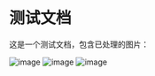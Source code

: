 # 测试文档

这是一个测试文档，包含已处理的图片：

![image](http://localhost:5173/WTC-Docs/assets/1234567890_abcdef.png)
![image](http://localhost:5173/WTC-Docs/assets/1234567891_fedcba.jpg)
![image](http://localhost:5173/WTC-Docs/assets/1234567892_123456.gif)
